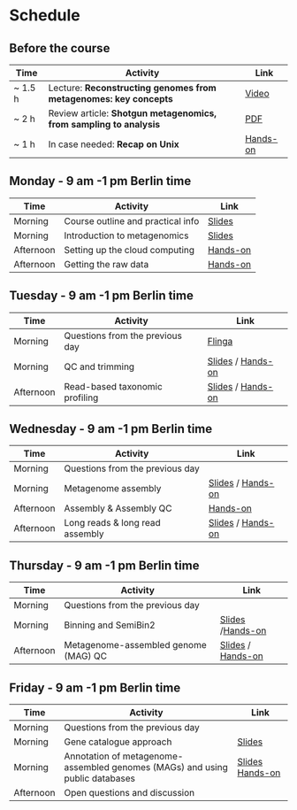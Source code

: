 # Schedule

## Before the course

|Time   |Activity                                                           |Link                                                |
|-------|-------------------------------------------------------------------|----------------------------------------------------|
|~ 1.5 h|Lecture: __Reconstructing genomes from metagenomes: key concepts__ |[Video](https://www.youtube.com/watch?v=RjNdHGK4ruo)|
|~ 2 h  |Review article: __Shotgun metagenomics, from sampling to analysis__|[PDF](Articles/nbt.3935.pdf)                        |
|~ 1 h  |In case needed: __Recap on Unix__                                  |[Hands-on](command-line-basics.md)                  |

## Monday - 9 am -1 pm Berlin time

|Time     |Activity                         |Link                                                                             |
|---------|---------------------------------|---------------------------------------------------------------------------------|
|Morning  |Course outline and practical info|[Slides](Lectures/course-outline-and-practical-info.pdf)                         |
|Morning  |Introduction to metagenomics     |[Slides](Lectures/introduction-to-metagenomics.pdf)                              |
|Afternoon|Setting up the cloud computing   |[Hands-on](exercises.md#setting-up-the-cloud-computing)                          |
|Afternoon|Getting the raw data             |[Hands-on](exercises.md#getting-the-raw-data)                                    |

## Tuesday - 9 am -1 pm Berlin time

|Time     |Activity                       |Link                                                                                                           |
|---------|-------------------------------|---------------------------------------------------------------------------------------------------------------|
|Morning  |Questions from the previous day|[Flinga](https://flinga.fi/s/FFQ5876)                                                                          |
|Morning  |QC and trimming                |[Slides](Lectures/QC-and-trimming.pdf) / [Hands-on](exercises.md#qc-and-trimming)                              |
|Afternoon|Read-based taxonomic profiling |[Slides](Lectures/read-based-taxonomic-profiling.pdf) / [Hands-on](exercises.md#read-based-taxonomic-profiling)|

## Wednesday - 9 am -1 pm Berlin time

|Time     |Activity|Link|
|---------|--------|----|
|Morning  |Questions from the previous day||
|Morning  |Metagenome assembly            |[Slides](Lectures/Assembly-and-QC.pdf) / [Hands-on](exercises.md#metagenome-assembly)  |
|Afternoon|Assembly & Assembly QC         |[Hands-on](exercises.md#assembly-qc)                                                   |
|Afternoon|Long reads & long read assembly|[Slides](https://docs.google.com/presentation/d/1F8D3QLJ1gqlWYrwO6W6zxG067QOcOF5EIHfTsTcH3G0/edit?usp=sharing) / [Hands-on](exercises.md#assembling-long-reads-with-flye)                               |

## Thursday - 9 am -1 pm Berlin time

|Time      |Activity|Link|
|----------|--------|----|
|Morning   |Questions from the previous day||
|Morning   |Binning and SemiBin2|[Slides](Lectures/binning-with-semiBin2.pdf) /[Hands-on](exercises.md#automatic-binning-with-semibin2)|
|Afternoon |Metagenome-assembled genome (MAG) QC |[Slides](Lectures/mag-qc-taxonomic-annotation.pdf) / [Hands-on](exercises.md#quality-control-and-taxonomic-annotation-of-metagenome-assembled-genomes-mags)


## Friday - 9 am -1 pm Berlin time

|Time      |Activity|Link|
|----------|--------|----|
|Morning   |Questions from the previous day||
|Morning   |Gene catalogue approach|[Slides](Lectures/gene-catalogue-approach.pdf) | 
|Morning   |Annotation of metagenome-assembled genomes (MAGs) and using public databases |[Slides](Lectures/mag-functional-annotation.pdf) [Hands-on](exercises.md#annotation-of-mags-and-using-public-databases)|
|Afternoon |Open questions and discussion|||
